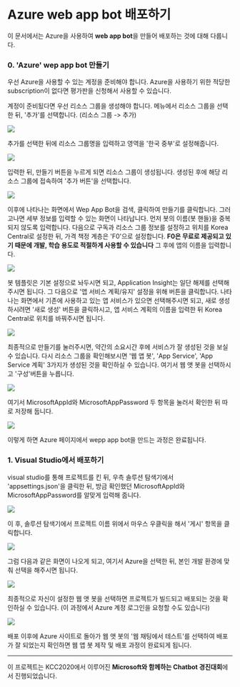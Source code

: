 # Azure web app bot 배포하기

이 문서에서는 Azure을 사용하여 **web app bot**을 만들어 배포하는 것에 대해 다룹니다.

### 0. 'Azure' wep app bot 만들기

우선 Azure을 사용할 수 있는 계정을 준비해야 합니다.
Azure을 사용하기 위한 적당한 subscription이 없다면 평가판을 신청해서 사용할 수 있습니다.

계정이 준비됬다면 우선 리소스 그룹을 생성해야 합니다.
메뉴에서 리소스 그룹을 선택한 뒤, '추가'를 선택합니다. (리소스 그룹 -> 추가)

<img src="..\imgs\make_resourceGroup.png"/>

추가를 선택한 뒤에 리소스 그룹명을 입력하고 영역을 '한국 중부'로 설정해줍니다.

<img src="..\imgs\add_resourceGroup.png"/>

입력한 뒤, 만들기 버튼을 누르게 되면 리소스 그룹이 생성됩니다.
생성된 후에 해당 리소스 그룹에 접속하여 '추가 버튼'을 선택합니다.

<img src="..\imgs\add_resourceGroup(2).png"/>

이후에 나타나는 화면에서 Wep App Bot을 검색, 클릭하여 만들기를 클릭합니다.
그러고나면 세부 정보를 입력할 수 있는 화면이 나타납니다.
먼저 봇의 이름(봇 핸들)을 중복되지 않도록 입력합니다.
다음으로 구독과 리소스 그룹 정보를 설정하고 위치를 Korea Central로 설정한 뒤,
가격 책정 계층은 'F0'으로 설정합니다.
**F0은 무료로 제공되고 있기 때문에 개발, 학습 용도로 적절하게 사용할 수 있습니다**
그 후에 앱의 이름을 입력합니다.

<img src="..\imgs\input_info.png"/>

봇 템플릿은 기본 설정으로 놔두시면 되고, Application Insight는 일단 해제를 선택해주시면 됩니다.
그 다음으로 '앱 서비스 계획/유지' 설정을 위해 버튼을 클릭합니다.
나타나는 화면에서 기존에 사용하고 있는 앱 서비스가 있으면 선택해주시면 되고, 새로 생성하시려면
'새로 생성' 버튼을 클릭하시고, 앱 서비스 계획의 이름을 입력한 뒤 Korea Central로 위치를 바꿔주시면 됩니다.

<img src="..\imgs\appService.png"/>

최종적으로 만들기를 눌러주시면, 약간의 소요시간 후에 서비스가 잘 생성된 것을 보실 수 있습니다.
다시 리소스 그룹을 확인해보시면 '웹 앱 봇', 'App Service', 'App Service 계획' 3가지가 생성된 것을
확인하실 수 있습니다.
여기서 웹 앳 봇을 선택하시고 '구성'버튼을 누릅니다.

<img src="..\imgs\checkBotMade.png"/>

여기서 MicrosoftAppId와 MicrosoftAppPassword 두 항목을 눌러서 확인한 뒤 따로 저장해 둡니다.

<img src="..\imgs\IDPW.png"/>

이렇게 하면 Azure 페이지에서 wepp app bot을 만드는 과정은 완료됩니다.

### 1. Visual Studio에서 배포하기

visual studio를 통해 프로젝트를 킨 뒤, 우측 솔루션 탐색기에서 'appsettings.json'을 클릭한 뒤,
방금 확인했던 MicrosoftAppId와 MicrosoftAppPassword를 알맞게 입력해 줍니다.

<img src="..\imgs\appsettings(visual studio).png"/>

이 후, 솔루션 탐색기에서 프로젝트 이름 위에서 마우스 우클릭을 해서 '게시' 항목을 클릭합니다.

<img src="..\imgs\post(vs).png"/>

그럼 다음과 같은 화면이 나오게 되고, 여기서 Azure을 선택한 뒤, 본인 개발 환경에 맞춰 선택을 해주시면 됩니다.

<img src="..\imgs\post(vs-azure).png"/>

최종적으로 자신이 설정한 웹 앳 봇을 선택하면 프로젝트가 빌드되고 배포되는 것을 확인하실 수 있습니다.
(이 과정에서 Azure 계정 로그인을 요청할 수도 있습니다)

<img src="..\imgs\finalSelect(vs).png"/>

배포 이후에 Azure 사이트로 돌아가 웹 앳 봇의 '웹 채팅에서 테스트'를 선택하여 배포가 잘 되었는지
확인하면 웹 앱 봇 제작 및 배포 과정이 완료되게 됩니다.

------

이 프로젝트는 KCC2020에서 이루어진 **Microsoft와 함께하는 Chatbot 경진대회**에서 진행되었습니다.
